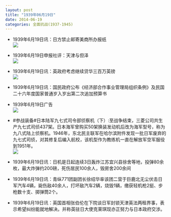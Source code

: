 ```yaml
---
layout: post
title: "1939年06月19日"
date: 2014-06-19
categories: 全面抗战(1937-1945)
---
```


<meta name="referrer" content="no-referrer" />

- 1939年6月19日讯：日方禁止邮寄美商所办报纸 <br/><img src="https://ww1.sinaimg.cn/large/aca367d8jw1ehjqxhv4jtj208t0h7goi.jpg" />

- 1939年6月19日申报社评：天津与但泽 <br/><img src="https://ww2.sinaimg.cn/large/aca367d8jw1ehjp71ljmlj20qe0xqtto.jpg" />

- 1939年6月19日讯：英政府考虑继续贷华三百万英镑 <br/><img src="https://ww1.sinaimg.cn/large/aca367d8jw1ehjgippg8sj205m0h9dhj.jpg" />

- 1939年6月19日讯：国民政府公布《经济部合作事业管理局组织条例》及民国二十六年度国家普通岁入岁出第二次追加预算书 

- 1939年6月19日广告 <br/><img src="https://ww2.sinaimg.cn/large/aca367d8jw1ehj9ldimecj20fm0ky430.jpg" />

- #参战装备#日本陆军九七式司令部侦察机（下）:至战争结束，三菱公司共生产九七式司侦437架。日本海军曾购买50架换装发动机后改为海军型号，称为九八式陆上侦察机。1946年，东北民主联军在哈尔滨附件发现一批日军废弃的九七式司侦，对其修复后编入航校，该机型作为教练机一直在解放军空军服役到1951年。 <br/><img src="https://ww4.sinaimg.cn/large/aca367d8jw1ehj6yp0vecj20gs07yaap.jpg" />

- 1939年6月19日讯：日机是日起连续3日轰炸江苏宜兴县徐舍等地，投弹80余枚，最大炸弹约200磅，死伤居民100余人，毁房舍200余间 

- 1939年6月19日讯：青纵771团副团长徐绍华率该团二营于巨鹿北无尘伏击日军汽车4辆，毙伤敌40余人，打坏敌汽车2辆，烧毁1辆，缴获轻机枪2挺、步枪数十支、掷弹筒2个。 

- 1939年6月19日讯：英国首相张伯伦在下院谈日军封锁天津英法两租界事，表示希望纠纷能就地解决。并称英驻日大使克莱琪现亦正努力与日本政府交涉。 

